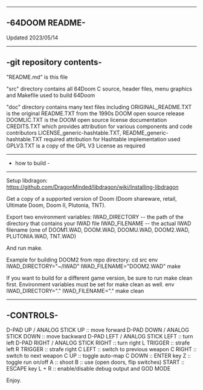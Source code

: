 ---------------
-64DOOM README-
---------------


Updated 2023/05/14


-------------------------
-git repository contents-
-------------------------

"README.md" is this file

"src" directory contains all 64Doom C source, header files, menu graphics and Makefile used to build 64Doom

"doc" directory contains many text files including
  ORIGINAL_README.TXT is the original README.TXT from the 1990s DOOM open source release
  DOOMLIC.TXT is the DOOM open source license documentation
  CREDITS.TXT which provides attribution for various components and code contributors
  LICENSE_generic-hashtable.TXT, README_generic-hashtable.TXT required attribution for Hashtable implementation used
  GPLV3.TXT is a copy of the GPL V3 License as required


----------------
- how to build -
----------------
Setup libdragon: https://github.com/DragonMinded/libdragon/wiki/Installing-libdragon

Get a copy of a supported version of Doom (Doom shareware, retail, Ultimate Doom, Doom II, Plutonia, TNT).

Export two environment variables:
IWAD_DIRECTORY -- the path of the directory that contains your IWAD file
IWAD_FILENAME -- the actual IWAD filename (one of DOOM1.WAD, DOOM.WAD, DOOMU.WAD, DOOM2.WAD, PLUTONIA.WAD, TNT.WAD)

And run make.

Example for building DOOM2 from repo directory:
cd src
env IWAD_DIRECTORY="~/IWAD" IWAD_FILENAME="DOOM2.WAD" make

If you want to build for a different game version, be sure to run make clean first. Environment variables must be set for make clean as well.
env IWAD_DIRECTORY="." IWAD_FILENAME="." make clean


----------
-CONTROLS-
----------

D-PAD UP / ANALOG STICK UP :: move forward
D-PAD DOWN / ANALOG STICK DOWN :: move backward
D-PAD LEFT / ANALOG STICK LEFT :: turn left
D-PAD RIGHT / ANALOG STICK RIGHT :: turn right
L TRIGGER :: strafe left
R TRIGGER :: strafe right
C LEFT :: switch to previous weapon
C RIGHT :: switch to next weapon
C UP :: toggle auto-map
C DOWN :: ENTER key
Z :: toggle run on/off
A :: shoot
B :: use (open doors, flip switches)
START :: ESCAPE key
L + R :: enable/disable debug output and GOD MODE

Enjoy.
